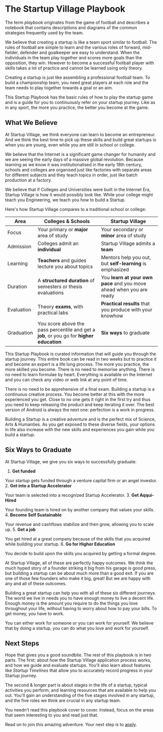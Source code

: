 # The Startup Village Playbook

The term *playbook* originates from the game of football and describes a notebook that contains descriptions and diagrams of the common strategies frequently used by the team.

We believe that creating a startup is like a team sport similar to football. The rules of football are simple to learn and the various roles of forward, mid-fielder, defender and goalkeeper are easy to understand. When the individuals in the team play together and scores more goals than the opposition, they win. However to become a successful football player with skills takes a lot of practice and cannot be learned using only theory.

Creating a startup is just like assembling a professional football team. To build a championship team, you need great players at each role and the team needs to play together towards a goal or an aim. 

This Startup Playbook has the basic rules of how to play the startup game and is a guide for you to continuously refer on your startup journey. Like as in any sport, the more you practice, the better you become at the game.

## What We Believe

At Startup Village, we think everyone can learn to become an entrepreneur. And we think the best time to pick up these skills and build great startups is when you are young, even while you are still in school or college. 

We believe that the Internet is a significant game changer for humanity and we are seeing the early days of a massive global revolution. Because learning as we know it was institutionalised in the early 18th century, schools and colleges are organised just like factories with separate areas for different subjects and they teach topics in order, just like batch production at a factory.

We believe that if Colleges and Universities were built in the Internet Era, Startup Village is how it would possibly look like. While your college might teach you Engineering, we teach you how to build a Startup.

Here's how Startup Village compares to a traditional school or college:

| Area | Colleges & Schools | Startup Village |
|------|--------------------|-----------------|
| Focus | Your primary or **major** area of study | Your secondary or **minor** area of study |
| Admission | Colleges admit an **individual** | Startup Village admits a **team** |
| Learning | **Teachers** and guides lecture you about topics | Mentors help you out, but **self-learning** is emphasized | 
| Duration | A **structured duration** of semesters or thesis evaluations | You **learn at your own pace** and you move ahead when you are ready |
| Evaluation | Theory **exams**, with practical labs | **Practical results** that you produce with your knowhow |
| Graduation | You score above the pass percentile and get a **job**, or you go for **higher education** | **Six ways** to graduate |

This Startup Playbook is curated information that will guide you through the startup journey. This entire book can be read in two weeks but to practice it and become an expert is a life long process. The more you practice, the more skilled you become. There is no need to memorise anything. There is no need to learn formulae by heart. Everything is available on the Internet and you can check any video or web link at any point of time.
 
There is no need to be apprehensive of a final exam. Building a startup is a continuous creative process. You become better at this with the more experienced you get. Close to no one gets it right in the first try and thus you need to keep releasing the product and keep iterating it over. The best version of Android is always the next one: perfection is a work in progress.

Building a Startup is a creative adventure and is the perfect mix of Science, Arts & Humanties. As you get exposed to these diverse fields, your options in life also increase with the new skills and experiences you gain while you build a startup.

## Six Ways to Graduate

At Startup Village, we give you six ways to successfully graduate:

1. **Get funded**
  
  Your startup gets funded through a venture capital firm or an angel investor.
2. **Get into a Startup Accelerator**

  Your team is selected into a recognized Startup Accelerator.
3. **Get Aqqui-Hired**

  Your founding team is hired on by another company that values your skills.
4. **Become Self Sustainable**

  Your revenue and cashflows stabilize and then grow, allowing you to scale up.
5. **Get a job**

  You get hired at a great company because of the skills that you acquired while building your startup.
6. **Go for Higher Education**

  You decide to build upon the skills you acquired by getting a formal degree.
  
At Startup Village, all of these are perfectly happy outcomes. We think the much hyped story of a founder striking it big from his garage is good press, but building a startup can be about much more than a good exit. If you are one of those few founders who make it big, great! But we are happy with any and all of these outcomes.

Building a great startup can help you with all of these six different journeys. The world we live in needs you to have enough money to live a decent life. Enough money is the amount you require to do the things you love throughout your life, without having to worry about how to pay your bills. To get money, you have to work.

You can either work for someone or you can work for yourself. We believe that by doing a startup, you can do what you love and work for yourself.

## Next Steps

Hope that gives you a good soundbite. The rest of this playbook is in two parts. The first: about how the Startup Village application process works, and how we guide and evaluate startups. You'll also learn about features like *Startup Timelines* that allow you to accurately record progress in your Startup journey. 

The second & longer part is about stages in the life of a startup, typical activities you perform, and learning resources that are available to help you out. You'll gain an understanding of the five stages involved in any startup, and the five roles we think are crucial in any startup team.

You needn't read this playbook cover to cover. Instead, focus on the areas that seem interesting to you and read just that.

Read on to join this amazing adventure. Your next step is to [apply](1-application.md).
